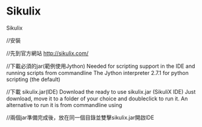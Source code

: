 # Sikulix
Sikulix

//安裝

//先到官方網站
http://sikulix.com/

//下載必須的jar(範例使用Jython)
Needed for scripting support in the IDE and running scripts from commandline
The Jython interpreter 2.7.1 for python scripting (the default)

//下載 sikulix.jar(IDE)
Download the ready to use sikulix.jar (SikuliX IDE)
Just download, move it to a folder of your choice and doubleclick to run it.
An alternative to run it is from commandline using

//兩個jar準備完成後，放在同一個目錄並雙擊sikulix.jar開啟IDE